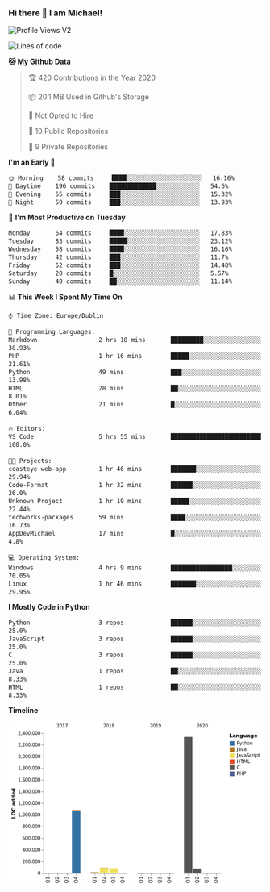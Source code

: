 ### Hi there 👋 I am Michael!

![Profile Views V2](https://komarev.com/ghpvc/?username=AppDevMichael)

<!--START_SECTION:waka-->
![Lines of code](https://img.shields.io/badge/From%20Hello%20World%20I%27ve%20Written-10.1%20million%20lines%20of%20code-blue)

**🐱 My Github Data** 

> 🏆 420 Contributions in the Year 2020
 > 
> 📦 20.1 MB Used in Github's Storage 
 > 
> 🚫 Not Opted to Hire
 > 
> 📜 10 Public Repositories
 > 
> 🔑 9 Private Repositories 

**I'm an Early 🐤** 

```text
🌞 Morning    58 commits     ████░░░░░░░░░░░░░░░░░░░░░   16.16% 
🌆 Daytime    196 commits    █████████████░░░░░░░░░░░░   54.6% 
🌃 Evening    55 commits     ███░░░░░░░░░░░░░░░░░░░░░░   15.32% 
🌙 Night      50 commits     ███░░░░░░░░░░░░░░░░░░░░░░   13.93%

```
📅 **I'm Most Productive on Tuesday** 

```text
Monday       64 commits     ████░░░░░░░░░░░░░░░░░░░░░   17.83% 
Tuesday      83 commits     █████░░░░░░░░░░░░░░░░░░░░   23.12% 
Wednesday    58 commits     ████░░░░░░░░░░░░░░░░░░░░░   16.16% 
Thursday     42 commits     ███░░░░░░░░░░░░░░░░░░░░░░   11.7% 
Friday       52 commits     ███░░░░░░░░░░░░░░░░░░░░░░   14.48% 
Saturday     20 commits     █░░░░░░░░░░░░░░░░░░░░░░░░   5.57% 
Sunday       40 commits     ██░░░░░░░░░░░░░░░░░░░░░░░   11.14%

```


📊 **This Week I Spent My Time On** 

```text
⌚︎ Time Zone: Europe/Dublin

💬 Programming Languages: 
Markdown                 2 hrs 18 mins       █████████░░░░░░░░░░░░░░░░   38.93% 
PHP                      1 hr 16 mins        █████░░░░░░░░░░░░░░░░░░░░   21.61% 
Python                   49 mins             ███░░░░░░░░░░░░░░░░░░░░░░   13.98% 
HTML                     28 mins             ██░░░░░░░░░░░░░░░░░░░░░░░   8.01% 
Other                    21 mins             █░░░░░░░░░░░░░░░░░░░░░░░░   6.04%

🔥 Editors: 
VS Code                  5 hrs 55 mins       █████████████████████████   100.0%

🐱‍💻 Projects: 
coasteye-web-app         1 hr 46 mins        ███████░░░░░░░░░░░░░░░░░░   29.94% 
Code-Format              1 hr 32 mins        ██████░░░░░░░░░░░░░░░░░░░   26.0% 
Unknown Project          1 hr 19 mins        █████░░░░░░░░░░░░░░░░░░░░   22.44% 
techworks-packages       59 mins             ████░░░░░░░░░░░░░░░░░░░░░   16.73% 
AppDevMichael            17 mins             █░░░░░░░░░░░░░░░░░░░░░░░░   4.8%

💻 Operating System: 
Windows                  4 hrs 9 mins        █████████████████░░░░░░░░   70.05% 
Linux                    1 hr 46 mins        ███████░░░░░░░░░░░░░░░░░░   29.95%

```

**I Mostly Code in Python** 

```text
Python                   3 repos             ██████░░░░░░░░░░░░░░░░░░░   25.0% 
JavaScript               3 repos             ██████░░░░░░░░░░░░░░░░░░░   25.0% 
C                        3 repos             ██████░░░░░░░░░░░░░░░░░░░   25.0% 
Java                     1 repos             ██░░░░░░░░░░░░░░░░░░░░░░░   8.33% 
HTML                     1 repos             ██░░░░░░░░░░░░░░░░░░░░░░░   8.33%

```


**Timeline**

![Chart not found](https://github.com/AppDevMichael/AppDevMichael/blob/master/charts/bar_graph.png) 


<!--END_SECTION:waka-->

